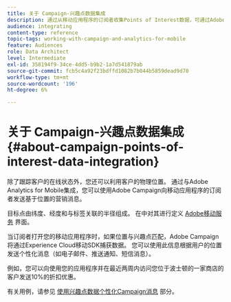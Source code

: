 ```yaml
---
title: 关于 Campaign-兴趣点数据集成
description: 通过从移动应用程序的订阅者收集Points of Interest数据，可通过Adobe Campaign中的集成向订阅者发送基于位置的营销消息。
audience: integrating
content-type: reference
topic-tags: working-with-campaign-and-analytics-for-mobile
feature: Audiences
role: Data Architect
level: Intermediate
exl-id: 358194f9-34ce-4dd5-b9b2-1a7d541879ab
source-git-commit: fcb5c4a92f23bdffd1082b7b044b5859dead9d70
workflow-type: tm+mt
source-wordcount: '196'
ht-degree: 6%

---
```


# 关于 Campaign-兴趣点数据集成{#about-campaign-points-of-interest-data-integration}

除了跟踪客户的在线状态外，您还可以利用客户的物理位置。 通过与Adobe Analytics for Mobile集成，您可以使用Adobe Campaign向移动应用程序的订阅者发送基于位置的营销消息。

目标点由纬度、经度和与标签关联的半径组成。 在中对其进行定义 [Adobe移动服务](https://experienceleague.adobe.com/docs/mobile-services/using/home.html) 界面。

当订阅者打开您的移动应用程序时，如果位置与兴趣点匹配，Adobe Campaign将通过Experience Cloud移动SDK捕获数据。 您可以使用此信息根据用户的位置发送个性化消息（如电子邮件、推送通知、短信消息）。

例如，您可以向使用您的应用程序并在最近两周内访问您位于波士顿的一家商店的客户发送10%的折扣优惠。

有关用例，请参见 [使用兴趣点数据个性化Campaign消息](../../integrating/using/personalizing-campaign-messages-with-point-of-interest-data.md) 部分。
